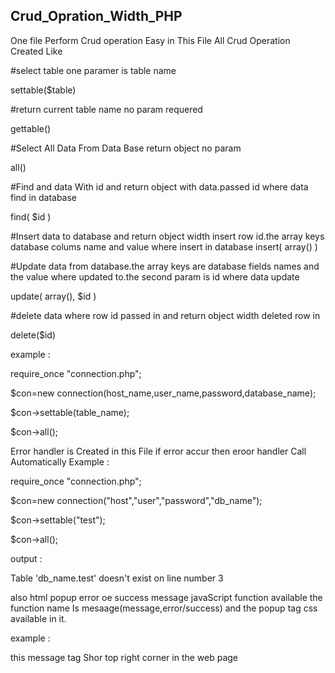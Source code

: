 ## Crud_Opration_Width_PHP 
One file Perform Crud operation Easy 
in This File All Crud Operation Created Like 

#select table one paramer is table name

  settable($table)	


#return current table name no param requered 

  gettable()


#Select All Data From Data Base return object no param 

  all()


#Find and data With id and return object with data.passed id where data find in database 

  find( $id ) 


#Insert data to database and return object width insert row id.the array keys database colums name and value where insert in database 
  insert( array() )

#Update data from database.the array keys are database fields names and the value where updated to.the second param is id where data update

  update( array(),  $id )


#delete data where row id passed in and return object width deleted row in 

  delete($id) 


example : 


  require_once "connection.php"; 

  $con=new connection(host_name,user_name,password,database_name); 

  $con->settable(table_name); 

  $con->all();


Error handler is Created in this File if error accur then eroor handler Call Automatically
Example :


  require_once "connection.php";

  $con=new connection("host","user","password","db_name");

  $con->settable("test");

  $con->all();


 output :
 
 
Table 'db_name.test' doesn't exist on line number 3

also html popup error oe success message javaScript function available the function name Is mesaage(message,error/success)
and the popup tag css available in it.


example :


  <script>
 
  message("Error Found","error");
 
  </script>
  
  
this message tag Shor top right corner in the web page
